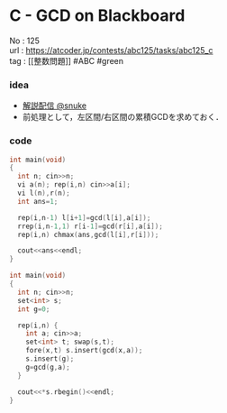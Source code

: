 # C - GCD on Blackboard

No	: 125  
url	: https://atcoder.jp/contests/abc125/tasks/abc125_c  
tag	: [[整数問題]]  #ABC #green

### idea
- [解説配信 @snuke](https://youtu.be/8lm8o8L9Bmw)
- 前処理として，左区間/右区間の累積GCDを求めておく．

### code
```cpp
int	main(void)
{
  int n; cin>>n;
  vi a(n); rep(i,n) cin>>a[i];
  vi l(n),r(n);
  int ans=1;

  rep(i,n-1) l[i+1]=gcd(l[i],a[i]);
  rrep(i,n-1,1) r[i-1]=gcd(r[i],a[i]);
  rep(i,n) chmax(ans,gcd(l[i],r[i]));

  cout<<ans<<endl;
}
```

```cpp
int	main(void)
{
  int n; cin>>n;
  set<int> s;
  int g=0;

  rep(i,n) {
    int a; cin>>a;
    set<int> t; swap(s,t);
    fore(x,t) s.insert(gcd(x,a));
    s.insert(g);
    g=gcd(g,a);
  }

  cout<<*s.rbegin()<<endl;
}
```
